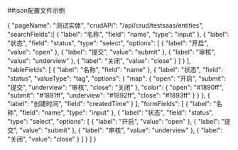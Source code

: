 ##json配置文件示例

{
  "pageName": "测试实体",
  "crudAPI": "/api/crud/testsaas/entities",
  "searchFields":[
    {
      "label": "名称",
      "field": "name",
      "type": "input"
    },
    {
      "label": "状态",
      "field": "status",
      "type": "select",
      "options": [
        {
          "label": "开启",
          "value": "open"
        },
        {
          "label": "提交",
          "value": "submit"
        },
        {
          "label": "审核",
          "value": "underview"
        },
        {
          "label": "关闭",
          "value": "close"
        }
      ]
    }
  ],
  "tableFields": [
	  {
	    "label": "名称",
		  "field": "name"
      },
	  {
	    "label": "状态",
		  "field": "status",
      "valueType": "tag",
      "options": {
        "map": {
          "open": "开启",
          "submit": "提交",
          "underview": "审核",
          "close": "关闭"
        },
        "color": {
          "open": "#1890ff",
          "submit": "#1891ff",
          "underview": "#1892ff",
          "close": "#1893ff"
        }
      }
      },
	  {
	    "label": "创建时间",
		  "field": "createdTime"
      }
  ],
  "formFields": [
    {
      "label": "名称",
      "field": "name",
      "type": "input"
    },
	{
      "label": "状态",
      "field": "status",
      "type": "select",
      "options": [
          {
            "label": "开启",
            "value": "open"
          },
          {
            "label": "提交",
            "value": "submit"
          },
          {
            "label": "审核",
            "value": "underview"
          },
          {
            "label": "关闭",
            "value": "close"
          }
        ]
    }
  ]
}
